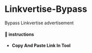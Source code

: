 # Linkvertise-Bypass

Bypass Linkvertise advertisement

<h4> 📕 instructions <h4> 
  
<!-- BLOG-POST-LIST:START -->
- Copy And Paste Link In Tool    

